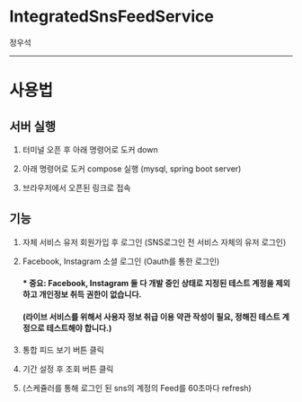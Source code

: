 # IntegratedSnsFeedService
정우석


---------------------------------------------
# 사용법


## 서버 실행

1. 터미널 오픈 후 아래 명령어로 도커 down

2. 아래 명령어로 도커 compose 실행 (mysql, spring boot server)

3. 브라우저에서 오픈된 링크로 접속


## 기능
1. 자체 서비스 유저 회원가입 후 로그인 (SNS로그인 전 서비스 자체의 유저 로그인)
2. Facebook, Instagram 소셜 로그인 (Oauth를 통한 로그인)
   #### * 중요: Facebook, Instagram 둘 다 개발 중인 상태로 지정된 테스트 계정을 제외하고 개인정보 취득 권한이 없습니다.
   ####   (라이브 서비스를 위해서 사용자 정보 취급 이용 약관 작성이 필요, 정해진 테스트 계정으로 테스트해야 합니다.)
    
3. 통합 피드 보기 버튼 클릭
4. 기간 설정 후 조회 버튼 클릭
5. (스케쥴러를 통해 로그인 된 sns의 계정의 Feed를 60초마다 refresh)
